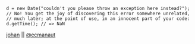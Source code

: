 ```
d = new Date("couldn't you please throw an exception here instead?");
// No! You get the joy of discovering this error somewhere unrelated,
// much later; at the point of use, in an innocent part of your code:
d.getTime(); // => NaN
```

[johan](https://github.com/johan) || [@ecmanaut](http://twitter.com/ecmanaut)
